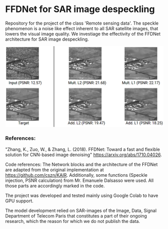 # FFDNet for SAR image despeckling
Repository for the project of the class 'Remote sensing data'. The speckle phenomenon is a noise like effect inherent to all SAR satellite images, that lowers the visual image quality. We investiage the effectivity of the FFDNet architecture for SAR image despeckling.

![example image](example.png)

### References:

"Zhang, K., Zuo, W., & Zhang, L. (2018). FFDNet: Toward a fast and flexible solution for CNN-based image denoising" https://arxiv.org/abs/1710.04026.

Code references: The Network blocks and the architecture of the FFDNet are adapted from the original implementation at https://github.com/cszn/KAIR. Additionally, some functions (Speckle injection, PSNR calculation) from Mr. Emanuele Dalsasso were used. All those parts are accordingly marked in the code.

The project was developed and tested mainly using Google Colab to have GPU support.

The model development relied on SAR-images of the Image, Data, Signal Department of Telecom Paris that constitutes a part of their ongoing research, which the reason for which we do not publish the data.
